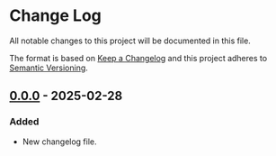 # Change Log
All notable changes to this project will be documented in this file.

The format is based on [Keep a Changelog](http://keepachangelog.com/)
and this project adheres to [Semantic Versioning](http://semver.org/).

## [0.0.0] - 2025-02-28

### Added

- New changelog file.

[0.0.0]: https://github.com/internetguru/laravel-recaptchav3/releases/tag/v0.0.0
